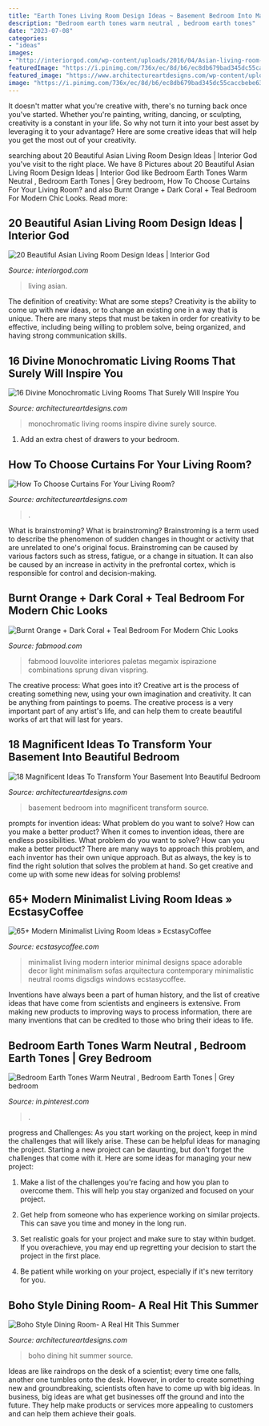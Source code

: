 ```yaml
---
title: "Earth Tones Living Room Design Ideas ~ Basement Bedroom Into Magnificent Transform Source"
description: "Bedroom earth tones warm neutral , bedroom earth tones"
date: "2023-07-08"
categories:
- "ideas"
images:
- "http://interiorgod.com/wp-content/uploads/2016/04/Asian-living-room-with-stunning-lighting.jpg"
featuredImage: "https://i.pinimg.com/736x/ec/8d/b6/ec8db679bad345dc55caccbebe63ba79.jpg"
featured_image: "https://www.architectureartdesigns.com/wp-content/uploads/2017/02/6-28.jpg"
image: "https://i.pinimg.com/736x/ec/8d/b6/ec8db679bad345dc55caccbebe63ba79.jpg"
---
```



It doesn't matter what you're creative with, there's no turning back once you've started. Whether you're painting, writing, dancing, or sculpting, creativity is a constant in your life. So why not turn it into your best asset by leveraging it to your advantage? Here are some creative ideas that will help you get the most out of your creativity.

	

		
searching about 20 Beautiful Asian Living Room Design Ideas | Interior God you've visit to the right place. We have 8 Pictures about 20 Beautiful Asian Living Room Design Ideas | Interior God like Bedroom Earth Tones Warm Neutral , Bedroom Earth Tones | Grey bedroom, How To Choose Curtains For Your Living Room? and also Burnt Orange + Dark Coral + Teal Bedroom For Modern Chic Looks. Read more:
		
    
## 20 Beautiful Asian Living Room Design Ideas | Interior God

<img loading=lazy src="http://interiorgod.com/wp-content/uploads/2016/04/Asian-living-room-with-stunning-lighting.jpg" onerror="this.onerror=null;this.src='https://tse3.mm.bing.net/th?id=OIP.QMgN9U5sashgB1aPKieDwAHaKR&amp;pid=15.1';" alt="20 Beautiful Asian Living Room Design Ideas | Interior God">

_Source: interiorgod.com_

>living asian. 

	

The definition of creativity: What are some steps?
Creativity is the ability to come up with new ideas, or to change an existing one in a way that is unique. There are many steps that must be taken in order for creativity to be effective, including being willing to problem solve, being organized, and having strong communication skills.

    
## 16 Divine Monochromatic Living Rooms That Surely Will Inspire You

<img loading=lazy src="https://www.architectureartdesigns.com/wp-content/uploads/2017/02/6-28.jpg" onerror="this.onerror=null;this.src='https://tse2.mm.bing.net/th?id=OIP.0sDoUmmmorwn1aQPyDQ4aAHaF7&amp;pid=15.1';" alt="16 Divine Monochromatic Living Rooms That Surely Will Inspire You">

_Source: architectureartdesigns.com_

>monochromatic living rooms inspire divine surely source. 

	

1. Add an extra chest of drawers to your bedroom.

    
## How To Choose Curtains For Your Living Room?

<img loading=lazy src="https://www.architectureartdesigns.com/wp-content/uploads/2016/01/11-47.jpg" onerror="this.onerror=null;this.src='https://tse4.mm.bing.net/th?id=OIP.aygQyYuFHYM5CRqbwpyEywHaHa&amp;pid=15.1';" alt="How To Choose Curtains For Your Living Room?">

_Source: architectureartdesigns.com_

>. 

	

What is brainstroming?
What is brainstroming? Brainstroming is a term used to describe the phenomenon of sudden changes in thought or activity that are unrelated to one's original focus. Brainstroming can be caused by various factors such as stress, fatigue, or a change in situation. It can also be caused by an increase in activity in the prefrontal cortex, which is responsible for control and decision-making.

    
## Burnt Orange + Dark Coral + Teal Bedroom For Modern Chic Looks

<img loading=lazy src="https://www.fabmood.com/inspiration/wp-content/uploads/2020/06/burnt-orange-teal-bedroom-color-547x1024.jpg" onerror="this.onerror=null;this.src='https://tse2.mm.bing.net/th?id=OIP.C0ri-B95YusNyqsjR3NXKgHaN3&amp;pid=15.1';" alt="Burnt Orange + Dark Coral + Teal Bedroom For Modern Chic Looks">

_Source: fabmood.com_

>fabmood louvolite interiores paletas megamix ispirazione combinations sprung divan vispring. 

	

The creative process: What goes into it?
Creative art is the process of creating something new, using your own imagination and creativity. It can be anything from paintings to poems. The creative process is a very important part of any artist's life, and can help them to create beautiful works of art that will last for years.

    
## 18 Magnificent Ideas To Transform Your Basement Into Beautiful Bedroom

<img loading=lazy src="http://www.architectureartdesigns.com/wp-content/uploads/2016/01/16-34-630x419.jpg" onerror="this.onerror=null;this.src='https://tse2.mm.bing.net/th?id=OIP.ihHG1hfOyAkIngq7qbe3XQHaE7&amp;pid=15.1';" alt="18 Magnificent Ideas To Transform Your Basement Into Beautiful Bedroom">

_Source: architectureartdesigns.com_

>basement bedroom into magnificent transform source. 

	

prompts for invention ideas: What problem do you want to solve? How can you make a better product?
When it comes to invention ideas, there are endless possibilities. What problem do you want to solve? How can you make a better product? There are many ways to approach this problem, and each inventor has their own unique approach. But as always, the key is to find the right solution that solves the problem at hand. So get creative and come up with some new ideas for solving problems!

    
## 65+ Modern Minimalist Living Room Ideas » EcstasyCoffee

<img loading=lazy src="https://i0.wp.com/www.ecstasycoffee.com/wp-content/uploads/2016/10/Minimalist-Living-Room-Ideas-19.jpg?resize=554%2C940" onerror="this.onerror=null;this.src='https://tse4.mm.bing.net/th?id=OIP.pVsalGlE9DjiMo4W06TSYQHaMk&amp;pid=15.1';" alt="65+ Modern Minimalist Living Room Ideas » EcstasyCoffee">

_Source: ecstasycoffee.com_

>minimalist living modern interior minimal designs space adorable decor light minimalism sofas arquitectura contemporary minimalistic neutral rooms digsdigs windows ecstasycoffee. 

	

Inventions have always been a part of human history, and the list of creative ideas that have come from scientists and engineers is extensive. From making new products to improving ways to process information, there are many inventions that can be credited to those who bring their ideas to life.

    
## Bedroom Earth Tones Warm Neutral , Bedroom Earth Tones | Grey Bedroom

<img loading=lazy src="https://i.pinimg.com/736x/ec/8d/b6/ec8db679bad345dc55caccbebe63ba79.jpg" onerror="this.onerror=null;this.src='https://tse3.mm.bing.net/th?id=OIP.fQtS5aPLkE1J5KQmeW2PSAHaN2&amp;pid=15.1';" alt="Bedroom Earth Tones Warm Neutral , Bedroom Earth Tones | Grey bedroom">

_Source: in.pinterest.com_

>. 

	

progress and Challenges: As you start working on the project, keep in mind the challenges that will likely arise. These can be helpful ideas for managing the project.
Starting a new project can be daunting, but don't forget the challenges that come with it. Here are some ideas for managing your new project:
1. Make a list of the challenges you're facing and how you plan to overcome them. This will help you stay organized and focused on your project.

2. Get help from someone who has experience working on similar projects. This can save you time and money in the long run.

3. Set realistic goals for your project and make sure to stay within budget. If you overachieve, you may end up regretting your decision to start the project in the first place.

4. Be patient while working on your project, especially if it's new territory for you.

    
## Boho Style Dining Room- A Real Hit This Summer

<img loading=lazy src="http://www.architectureartdesigns.com/wp-content/uploads/2017/06/10-19.jpg" onerror="this.onerror=null;this.src='https://tse1.mm.bing.net/th?id=OIP.R2ErQz1jRaUmKg7TdukGywHaLH&amp;pid=15.1';" alt="Boho Style Dining Room- A Real Hit This Summer">

_Source: architectureartdesigns.com_

>boho dining hit summer source. 

	

Ideas are like raindrops on the desk of a scientist; every time one falls, another one tumbles onto the desk. However, in order to create something new and groundbreaking, scientists often have to come up with big ideas. In business, big ideas are what get businesses off the ground and into the future. They help make products or services more appealing to customers and can help them achieve their goals.

